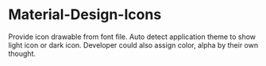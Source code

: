 Material-Design-Icons
=====================

Provide icon drawable from font file. Auto detect application theme to show light icon or dark icon. Developer could also assign color, alpha by their own thought. 
